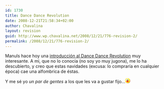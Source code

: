 ```yaml
---
id: 1730
title: Dance Dance Revolution
date: 2008-12-21T21:58:34+02:00
author: Chavalina
layout: revision
guid: http://www.wp.chavalina.net/2008/12/21/776-revision-2/
permalink: /2008/12/21/776-revision-2/
---
```

Manuls hace hoy una <a href="http://manuls.inopia.net/archivos/introduccion-al-dance-dance-revolution" target="_blank">introducci&oacute;n al Dance Dance Revolution</a> muy interesante. A mi, que no lo conoc&iacute;a (no soy yo muy jugona), me lo ha descubierto, y creo que estas navidades (excusa: lo comprar&iacute;a en cualquier época) cae una alfombrica de éstas.

Y me sé yo _un par de gentes_ a los que les va a gustar fijo…![emo](/imagenes/emoticonos/risa.gif)